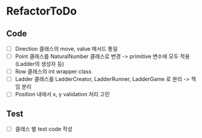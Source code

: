 # RefactorToDo

## Code
- [ ] Direction 클래스의 move, value 메서드 통일
- [ ] Point 클래스를 NaturalNumber 클래스로 변경 -> primitive 변수에 모두 적용 (Ladder의 생성자 등)
- [ ] Row 클래스의 int wrapper class
- [ ] Ladder 클래스를 LadderCreator, LadderRunner, LadderGame 로 분리 -> 책임 분리
- [ ] Position 내에서 x, y validation 처리 고민

## Test
- [ ] 클래스 별 test code 작성